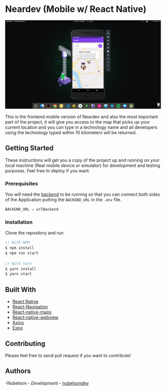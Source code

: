 # Neardev (Mobile w/ React Native)

![Neardev Preview](./thumbnail.png)

This is the frontend mobile version of Neardev and also the most important part of the project, it will give you access to the map that picks up your current location and you can type in a technology name and all developers using the technology typed within 10 kilometers will be returned.

## Getting Started

These instructions will get you a copy of the project up and running on your local machine (Real mobile device or simulator) for development and testing purposes. Feel free to deploy if you want.

### Prerequisites

You will need the [backend](https://github.com/nubelsondev/neardev-backend) to be running so that you can connect both sides of the Application putting the `BACKEND_URL` in the `.env` file.

```javascript
BACKEND_URL = urlBackend
```

### Installation

Clone the repository and run

```javascript
// With NPM
$ npm install
$ npm run start

// With Yarn
$ yarn install
$ yarn start
```

## Built With

-   [React Native](https://facebook.github.io/react-native/)
-   [React-Navigation](https://reactnavigation.org/)
-   [React-native-maps](https://github.com/react-native-community/react-native-maps)
-   [React-native-webview](https://github.com/react-native-community/react-native-webview)
-   [Axios](https://github.com/axios/axios)
-   [Expo](https://expo.io/)

## Contributing

Please feel free to send pull request if you want to contribute!

## Authors

-Nubelson - _Development_ - [nubelsondev](https://github.com/nubelsondev)
